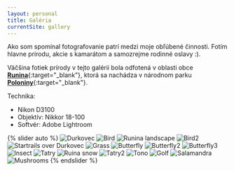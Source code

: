 ```yaml
---
layout: personal
title: Galéria
currentSite: gallery
---
```


Ako som spomínal fotografovanie patrí medzi moje obľúbené činnosti. Fotím hlavne prírodu, akcie s kamarátom a samozrejme rodinné oslavy :).

Väčšina fotiek prírody v tejto galérii bola odfotená v oblasti obce [**Runina**](http://www.runina.sk/){:target="_blank"}, ktorá sa nachádza v národnom parku [**Poloniny**](http://www.sopsr.sk/nppoloniny/sk/uvod.php){:target="_blank"}.

Technika:
* Nikon D3100
* Objektív: Nikkor 18-100
* Softvér: Adobe Lightroom

{% slider auto %}
  ![Durkovec](https://goo.gl/j2ZiQi)
  ![Bird](https://goo.gl/TLYeEN)
  ![Runina landscape](https://goo.gl/LSI0gy)
  ![Bird2](https://goo.gl/JqW9ya)
  ![Startrails over Durkovec](https://goo.gl/7ftpGY)
  ![Grass](https://goo.gl/q21aPD)
  ![Butterfly](https://goo.gl/X2Z4kq)
  ![Butterfly2](https://goo.gl/J8Rau1)
  ![Butterfly3](https://goo.gl/n5cHP9)
  ![Insect](https://goo.gl/90nDvV)
  ![Tatry](https://goo.gl/6i4MSm)
  ![Ruina snow](https://goo.gl/S1Qz1k)
  ![Tatry2](https://goo.gl/5Nlxyn)
  ![Tono](https://goo.gl/p1buru)
  ![Golf](https://goo.gl/3wfaC8)
  ![Salamandra](https://goo.gl/JF1Hvh)
  ![Mushrooms](https://goo.gl/YyJGi8)
{% endslider %}
